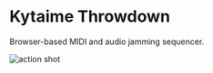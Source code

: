 # Kytaime Throwdown
Browser-based MIDI and audio jamming sequencer.

![action shot](img/20190323--kytaime-throwdown-ui-mockup-ui-only.png)

